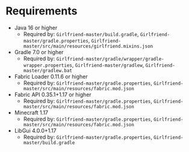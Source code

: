 # Requirements

- Java 16 or higher
  - Required by: `Girlfriend-master/build.gradle`, `Girlfriend-master/gradle.properties`, `Girlfriend-master/src/main/resources/girlfriend.mixins.json`
- Gradle 7.0 or higher
  - Required by: `Girlfriend-master/gradle/wrapper/gradle-wrapper.properties`, `Girlfriend-master/gradlew`, `Girlfriend-master/gradlew.bat`
- Fabric Loader 0.11.6 or higher
  - Required by: `Girlfriend-master/gradle.properties`, `Girlfriend-master/src/main/resources/fabric.mod.json`
- Fabric API 0.35.1+1.17 or higher
  - Required by: `Girlfriend-master/gradle.properties`, `Girlfriend-master/src/main/resources/fabric.mod.json`
- Minecraft 1.17
  - Required by: `Girlfriend-master/gradle.properties`, `Girlfriend-master/src/main/resources/fabric.mod.json`
- LibGui 4.0.0+1.17
  - Required by: `Girlfriend-master/gradle.properties`, `Girlfriend-master/build.gradle`
